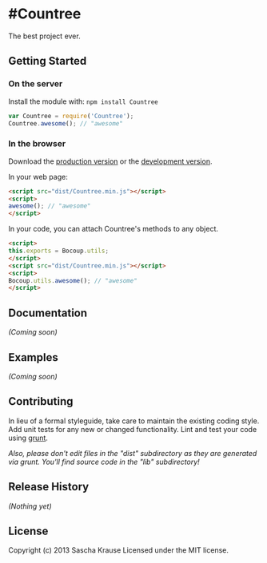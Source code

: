 #Countree
========

The best project ever.

## Getting Started
### On the server
Install the module with: `npm install Countree`

```javascript
var Countree = require('Countree');
Countree.awesome(); // "awesome"
```

### In the browser
Download the [production version][min] or the [development version][max].

[min]: https://raw.github.com/SaschaKrause/Countree/master/dist/Countree.min.js
[max]: https://raw.github.com/SaschaKrause/Countree/master/dist/Countree.js

In your web page:

```html
<script src="dist/Countree.min.js"></script>
<script>
awesome(); // "awesome"
</script>
```

In your code, you can attach Countree's methods to any object.

```html
<script>
this.exports = Bocoup.utils;
</script>
<script src="dist/Countree.min.js"></script>
<script>
Bocoup.utils.awesome(); // "awesome"
</script>
```

## Documentation
_(Coming soon)_

## Examples
_(Coming soon)_

## Contributing
In lieu of a formal styleguide, take care to maintain the existing coding style. Add unit tests for any new or changed functionality. Lint and test your code using [grunt](http://gruntjs.com/).

_Also, please don't edit files in the "dist" subdirectory as they are generated via grunt. You'll find source code in the "lib" subdirectory!_

## Release History
_(Nothing yet)_

## License
Copyright (c) 2013 Sascha Krause
Licensed under the MIT license.
